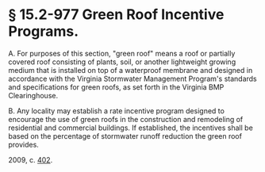 # § 15.2-977 Green Roof Incentive Programs.

<p>A. For purposes of this section, "green roof" means a roof or partially covered roof consisting of plants, soil, or another lightweight growing medium that is installed on top of a waterproof membrane and designed in accordance with the Virginia Stormwater Management Program's standards and specifications for green roofs, as set forth in the Virginia BMP Clearinghouse.</p><p>B. Any locality may establish a rate incentive program designed to encourage the use of green roofs in the construction and remodeling of residential and commercial buildings. If established, the incentives shall be based on the percentage of stormwater runoff reduction the green roof provides.</p><p>2009, c. <a href='http://lis.virginia.gov/cgi-bin/legp604.exe?091+ful+CHAP0402'>402</a>.</p>